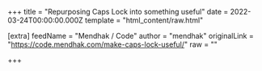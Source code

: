 
+++
title = "Repurposing Caps Lock into something useful"
date = 2022-03-24T00:00:00.000Z
template = "html_content/raw.html"

[extra]
feedName = "Mendhak / Code"
author = "mendhak"
originalLink = "https://code.mendhak.com/make-caps-lock-useful/"
raw = ""

+++

